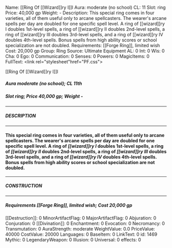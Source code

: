Name: [[Ring Of [[Wizard]]ry I]]I
Aura: moderate (no school)
CL: 11
Slot: ring
Price: 40,000 gp
Weight: -
Description: This special ring comes in four varieties, all of them useful only to arcane spellcasters. The wearer's arcane spells per day are doubled for one specific spell level. A ring of [[wizard]]ry I doubles 1st-level spells, a ring of [[wizard]]ry II doubles 2nd-level spells, a ring of [[wizard]]ry III doubles 3rd-level spells, and a ring of [[wizard]]ry IV doubles 4th-level spells. Bonus spells from high ability scores or school specialization are not doubled.
Requirements: [[Forge Ring]], limited wish
Cost: 20,000 gp
Group: Ring
Source: Ultimate Equipment
AL: 0
Int: 0
Wis: 0
Cha: 0
Ego: 0
Communication: 0
Senses: 0
Powers: 0
MagicItems: 0
FullText: <link rel="stylesheet"href="PF.css"><div class="heading"><p class="alignleft">[[Ring Of [[Wizard]]ry I]]I</p><div style="clear: both;"></div></div><div><h5><b>Aura </b>moderate (no school); <b>CL </b>11th</h5><h5><b>Slot </b>ring; <b>Price </b>40,000 gp; <b>Weight </b>-</h5></div><hr/><div><h5><b>DESCRIPTION</b></h5></div><hr/><div><h4><p>This special ring comes in four varieties, all of them useful only to arcane spellcasters. The wearer's arcane spells per day are doubled for one specific spell level. A ring of <i>[[wizard]]ry I</i> doubles 1st-level spells, a ring of <i>[[wizard]]ry II</i> doubles 2nd-level spells, a ring of <i>[[wizard]]ry III</i> doubles 3rd-level spells, and a ring of <i>[[wizard]]ry IV</i> doubles 4th-level spells. Bonus spells from high ability scores or school specialization are not doubled.</p></h4></div><hr/><div><h5><b>CONSTRUCTION</b></h5></div><hr/><div><h5><b>Requirements </b>[[Forge Ring]], <i>limited wish</i>; <b>Cost </b>20,000 gp</h5></div>
[[Destruction]]: 0
MinorArtifactFlag: 0
MajorArtifactFlag: 0
Abjuration: 0
Conjuration: 0
[[Divination]]: 0
Enchantment: 0
Evocation: 0
Necromancy: 0
Transmutation: 0
AuraStrength: moderate
WeightValue: 0.0
PriceValue: 40000
CostValue: 20000
Languages: 0
BaseItem: 0
LinkText: 0
id: 1469
Mythic: 0
LegendaryWeapon: 0
Illusion: 0
Universal: 0
effects: 0
